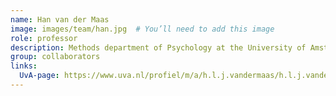 ```yaml
---
name: Han van der Maas
image: images/team/han.jpg  # You’ll need to add this image
role: professor
description: Methods department of Psychology at the University of Amsterdam
group: collaborators
links:
  UvA-page: https://www.uva.nl/profiel/m/a/h.l.j.vandermaas/h.l.j.vandermaas.html#Profile
---
```

